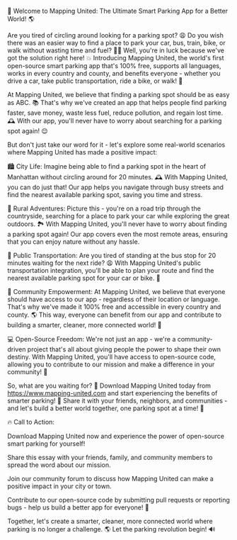 🚀 Welcome to Mapping United: The Ultimate Smart Parking App for a Better World! 🌎

Are you tired of circling around looking for a parking spot? 😩 Do you wish there was an easier way to find a place to park your car, bus, train, bike, or walk without wasting time and fuel? 🚗💨 Well, you're in luck because we've got the solution right here! 💥 Introducing Mapping United, the world's first open-source smart parking app that's 100% free, supports all languages, works in every country and county, and benefits everyone - whether you drive a car, take public transportation, ride a bike, or walk! 🌟

At Mapping United, we believe that finding a parking spot should be as easy as ABC. 📚 That's why we've created an app that helps people find parking faster, save money, waste less fuel, reduce pollution, and regain lost time. 🕰️ With our app, you'll never have to worry about searching for a parking spot again! 😌

But don't just take our word for it - let's explore some real-world scenarios where Mapping United has made a positive impact:

🏙️ City Life: Imagine being able to find a parking spot in the heart of Manhattan without circling around for 20 minutes. 🕰️ With Mapping United, you can do just that! Our app helps you navigate through busy streets and find the nearest available parking spot, saving you time and stress.

🌳 Rural Adventures: Picture this - you're on a road trip through the countryside, searching for a place to park your car while exploring the great outdoors. 🏞️ With Mapping United, you'll never have to worry about finding a parking spot again! Our app covers even the most remote areas, ensuring that you can enjoy nature without any hassle.

🚌 Public Transportation: Are you tired of standing at the bus stop for 20 minutes waiting for the next ride? 😩 With Mapping United's public transportation integration, you'll be able to plan your route and find the nearest available parking spot for your car or bike. 🚌

💪 Community Empowerment: At Mapping United, we believe that everyone should have access to our app - regardless of their location or language. That's why we've made it 100% free and accessible in every country and county. 🌎 This way, everyone can benefit from our app and contribute to building a smarter, cleaner, more connected world! 🌈

💻 Open-Source Freedom: We're not just an app - we're a community-driven project that's all about giving people the power to shape their own destiny. With Mapping United, you'll have access to open-source code, allowing you to contribute to our mission and make a difference in your community! 💪

So, what are you waiting for? 🎉 Download Mapping United today from https://www.mapping-united.com and start experiencing the benefits of smarter parking! 📲 Share it with your friends, neighbors, and communities - and let's build a better world together, one parking spot at a time! 🌟

🔥 Call to Action:

Download Mapping United now and experience the power of open-source smart parking for yourself!

Share this essay with your friends, family, and community members to spread the word about our mission.

Join our community forum to discuss how Mapping United can make a positive impact in your city or town.

Contribute to our open-source code by submitting pull requests or reporting bugs - help us build a better app for everyone! 🚀

Together, let's create a smarter, cleaner, more connected world where parking is no longer a challenge. 🌎 Let the parking revolution begin! 🔊